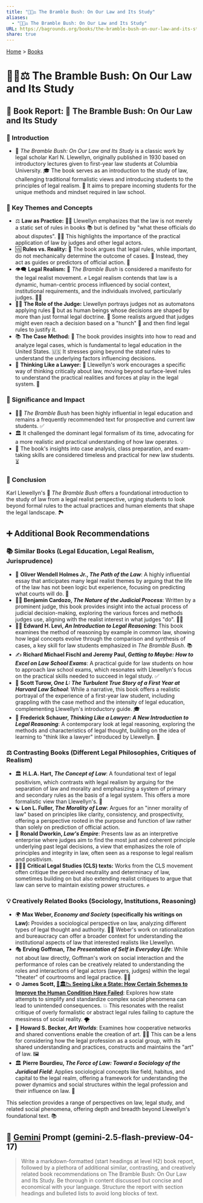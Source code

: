 ```yaml
---
title: "📜🌿⚖️ The Bramble Bush: On Our Law and Its Study"
aliases:
  - "📜🌿⚖️ The Bramble Bush: On Our Law and Its Study"
URL: https://bagrounds.org/books/the-bramble-bush-on-our-law-and-its-study
share: true
---
```

[Home](../index.md) > [Books](./index.md)  
# 📜🌿⚖️ The Bramble Bush: On Our Law and Its Study  
## 📖 Book Report: 🌳 The Bramble Bush: On Our Law and Its Study  
  
### 📜 Introduction  
  
* 🌳 *The Bramble Bush: On Our Law and Its Study* is a classic work by legal scholar Karl N. Llewellyn, originally published in 1930 based on introductory lectures given to first-year law students at Columbia University. 🎓 The book serves as an introduction to the study of law, challenging traditional formalistic views and introducing students to the principles of legal realism. 🤔 It aims to prepare incoming students for the unique methods and mindset required in law school.  
  
### 🔑 Key Themes and Concepts  
  
* ⚖️ **Law as Practice:** 👨‍⚖️ Llewellyn emphasizes that the law is not merely a static set of rules in books 📚 but is defined by "what these officials do about disputes". 👨‍⚖️ This highlights the importance of the practical application of law by judges and other legal actors.  
* 🆚 **Rules vs. Reality:** 📜 The book argues that legal rules, while important, do not mechanically determine the outcome of cases. 🤖 Instead, they act as guides or predictors of official action. 🔮  
* 👁️‍🗨️ **Legal Realism:** 🌳 *The Bramble Bush* is considered a manifesto for the legal realist movement. ✊ Legal realism contends that law is a dynamic, human-centric process influenced by social context, institutional requirements, and the individuals involved, particularly judges. 👨‍⚖️  
* 👨‍⚖️ **The Role of the Judge:** Llewellyn portrays judges not as automatons applying rules 🤖 but as human beings whose decisions are shaped by more than just formal legal doctrine. 🧠 Some realists argued that judges might even reach a decision based on a "hunch" 🤔 and then find legal rules to justify it.  
* 📚 **The Case Method:** 📖 The book provides insights into how to read and analyze legal cases, which is fundamental to legal education in the United States. 🇺🇸 It stresses going beyond the stated rules to understand the underlying factors influencing decisions.  
* 🧠 **Thinking Like a Lawyer:** 🤔 Llewellyn's work encourages a specific way of thinking critically about law, moving beyond surface-level rules to understand the practical realities and forces at play in the legal system. 🧐  
  
### 🌟 Significance and Impact  
  
* 👨‍🎓 *The Bramble Bush* has been highly influential in legal education and remains a frequently recommended text for prospective and current law students. ✅  
* 🏛️ It challenged the dominant legal formalism of its time, advocating for a more realistic and practical understanding of how law operates. 💡  
* 📝 The book's insights into case analysis, class preparation, and exam-taking skills are considered timeless and practical for new law students. ⏳  
  
### 🎯 Conclusion  
  
Karl Llewellyn's 🌳 *The Bramble Bush* offers a foundational introduction to the study of law from a legal realist perspective, urging students to look beyond formal rules to the actual practices and human elements that shape the legal landscape. 🏞️  
  
## ➕ Additional Book Recommendations  
  
### 📚 Similar Books (Legal Education, Legal Realism, Jurisprudence)  
  
* 📜 **Oliver Wendell Holmes Jr., *The Path of the Law***: A highly influential essay that anticipates many legal realist themes by arguing that the life of the law has not been logic but experience, focusing on predicting what courts will do. 🔮  
* 👨‍⚖️ **Benjamin Cardozo, *The Nature of the Judicial Process***: Written by a prominent judge, this book provides insight into the actual process of judicial decision-making, exploring the various forces and methods judges use, aligning with the realist interest in what judges "do". 👨‍⚖️  
* 👨‍🏫 **Edward H. Levi, *An Introduction to Legal Reasoning***: This book examines the method of reasoning by example in common law, showing how legal concepts evolve through the comparison and synthesis of cases, a key skill for law students emphasized in *The Bramble Bush*. 📚  
* ✍️ **Richard Michael Fischl and Jeremy Paul, *Getting to Maybe: How to Excel on Law School Exams***: A practical guide for law students on how to approach law school exams, which resonates with Llewellyn's focus on the practical skills needed to succeed in legal study. ✅  
* 📖 **Scott Turow, *One L: The Turbulent True Story of a First Year at Harvard Law School***: While a narrative, this book offers a realistic portrayal of the experience of a first-year law student, including grappling with the case method and the intensity of legal education, complementing Llewellyn's introductory guide. 🎓  
* 🤔 **Frederick Schauer, *Thinking Like a Lawyer: A New Introduction to Legal Reasoning***: A contemporary look at legal reasoning, exploring the methods and characteristics of legal thought, building on the idea of learning to "think like a lawyer" introduced by Llewellyn. 🧠  
  
### ⚖️ Contrasting Books (Different Legal Philosophies, Critiques of Realism)  
  
* 🏛️ **H.L.A. Hart, *The Concept of Law***: A foundational text of legal positivism, which contrasts with legal realism by arguing for the separation of law and morality and emphasizing a system of primary and secondary rules as the basis of a legal system. This offers a more formalistic view than Llewellyn's. 📜  
* ☯️ **Lon L. Fuller, *The Morality of Law***: Argues for an "inner morality of law" based on principles like clarity, consistency, and prospectivity, offering a perspective rooted in the purpose and function of law rather than solely on prediction of official action.  
* 🧭 **Ronald Dworkin, *Law's Empire***: Presents law as an interpretive enterprise where judges aim to find the most just and coherent principle underlying past legal decisions, a view that emphasizes the role of principles and integrity in law, often seen as a response to legal realism and positivism.  
* 🧑‍🤝‍🧑 **Critical Legal Studies (CLS) texts:** Works from the CLS movement often critique the perceived neutrality and determinacy of law, sometimes building on but also extending realist critiques to argue that law can serve to maintain existing power structures. ✊  
  
### 💡 Creatively Related Books (Sociology, Institutions, Reasoning)  
  
* 🌍 **Max Weber, *Economy and Society* (specifically his writings on Law):** Provides a sociological perspective on law, analyzing different types of legal thought and authority. 🧑‍🏫 Weber's work on rationalization and bureaucracy can offer a broader context for understanding the institutional aspects of law that interested realists like Llewellyn.  
* 🎭 **Erving Goffman, *The Presentation of Self in Everyday Life***: While not about law directly, Goffman's work on social interaction and the performance of roles can be creatively related to understanding the roles and interactions of legal actors (lawyers, judges) within the legal "theater" of courtrooms and legal practice. 👨‍⚖️  
* ⚙️ **James Scott, [📖🏛️📉 Seeing Like a State: How Certain Schemes to Improve the Human Condition Have Failed](./seeing-like-a-state-how-certain-schemes-to-improve-the-human-condition-have-failed.md)**: Explores how state attempts to simplify and standardize complex social phenomena can lead to unintended consequences. 💥 This resonates with the realist critique of overly formalistic or abstract legal rules failing to capture the messiness of social reality. 🌪️  
* 🎨 **Howard S. Becker, *Art Worlds***: Examines how cooperative networks and shared conventions enable the creation of art. 🧑‍🎨 This can be a lens for considering how the legal profession as a social group, with its shared understanding and practices, constructs and maintains the "art" of law. 🖼️  
* 🏛️ **Pierre Bourdieu, *The Force of Law: Toward a Sociology of the Juridical Field***: Applies sociological concepts like field, habitus, and capital to the legal realm, offering a framework for understanding the power dynamics and social structures within the legal profession and their influence on law. 💪  
  
This selection provides a range of perspectives on law, legal study, and related social phenomena, offering depth and breadth beyond Llewellyn's foundational text. 📚  
  
## 💬 [Gemini](../software/gemini.md) Prompt (gemini-2.5-flash-preview-04-17)  
> Write a markdown-formatted (start headings at level H2) book report, followed by a plethora of additional similar, contrasting, and creatively related book recommendations on The Bramble Bush: On Our Law and Its Study. Be thorough in content discussed but concise and economical with your language. Structure the report with section headings and bulleted lists to avoid long blocks of text.